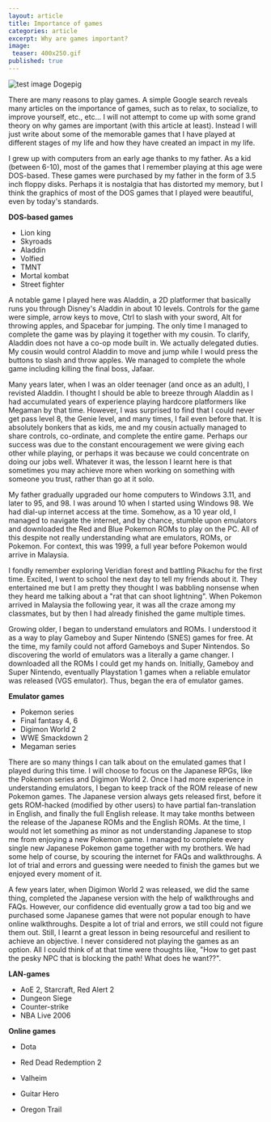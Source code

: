 ```yaml
---
layout: article
title: Importance of games
categories: article
excerpt: Why are games important?
image:
 teaser: 400x250.gif
published: true
---
```


![test image Dogepig]({{site.baseurl}}/images/dogepig-Bang-Profile_png.png)

There are many reasons to play games. A simple Google search reveals many articles on the importance of games, such as to relax, to socialize, to improve yourself, etc., etc... I will not attempt to come up with some grand theory on why games are important (with this article at least). Instead I will just write about some of the memorable games that I have played at different stages of my life and how they have created an impact in my life.

I grew up with computers from an early age thanks to my father. As a kid (between 6-10), most of the games that I remember playing at this age were DOS-based. These games were purchased by my father in the form of 3.5 inch floppy disks. Perhaps it is nostalgia that has distorted my memory, but I think the graphics of most of the DOS games that I played were beautiful, even by today's standards. 

**DOS-based games**
- Lion king
- Skyroads
- Aladdin
- Volfied
- TMNT
- Mortal kombat
- Street fighter

A notable game I played here was Aladdin, a 2D platformer that basically runs you through Disney's Aladdin in about 10 levels. Controls for the game were simple, arrow keys to move, Ctrl to slash with your sword, Alt for throwing apples, and Spacebar for jumping. The only time I managed to complete the game was by playing it together with my cousin. To clarify, Aladdin does not have a co-op mode built in. We actually delegated duties. My cousin would control Aladdin to move and jump while I would press the buttons to slash and throw apples. We managed to complete the whole game including killing the final boss, Jafaar.

Many years later, when I was an older teenager (and once as an adult), I revisted Aladdin. I thought I should be able to breeze through Aladdin as I had accumulated years of experience playing hardcore platformers like Megaman by that time. However, I was surprised to find that I could never get pass level 8, the Genie level, and many times, I fail even before that. It is absolutely bonkers that as kids, me and my cousin actually managed to share controls, co-ordinate, and complete the entire game. Perhaps our success was due to the constant encouragement we were giving each other while playing, or perhaps it was because we could concentrate on doing our jobs well. Whatever it was, the lesson I learnt here is that sometimes you may achieve more when working on something with someone you trust, rather than go at it solo. 

My father gradually upgraded our home computers to Windows 3.11, and later to 95, and 98. I was around 10 when I started using Windows 98. We had dial-up internet access at the time. Somehow, as a 10 year old, I managed to navigate the internet, and by chance, stumble upon emulators and downloaded the Red and Blue Pokemon ROMs to play on the PC. All of this despite not really understanding what are emulators, ROMs, or Pokemon. For context, this was 1999, a full year before Pokemon would arrive in Malaysia.

I fondly remember exploring Veridian forest and battling Pikachu for the first time. Excited, I went to school the next day to tell my friends about it. They entertained me but I am pretty they thought I was babbling nonsense when they heard me talking about a "rat that can shoot lightning". When Pokemon arrived in Malaysia the following year, it was all the craze among my classmates, but by then I had already finished the game multiple times. 

Growing older, I began to understand emulators and ROMs. I understood it as a way to play Gameboy and Super Nintendo (SNES) games for free. At the time, my family could not afford Gameboys and Super Nintendos. So discovering the world of emulators was a literally a game changer. I downloaded all the ROMs I could get my hands on. Initially, Gameboy and Super Nintendo, eventually Playstation 1 games when a reliable emulator was released (VGS emulator). Thus, began the era of emulator games.

**Emulator games**
- Pokemon series
- Final fantasy 4, 6
- Digimon World 2
- WWE Smackdown 2
- Megaman series

There are so many things I can talk about on the emulated games that I played during this time. I will choose to focus on the Japanese RPGs, like the Pokemon series and Digimon World 2. Once I had more experience in understanding emulators, I began to keep track of the ROM release of new Pokemon games. The Japanese version always gets released first, before it gets ROM-hacked (modified by other users) to have partial fan-translation in English, and finally the full English release. It may take months between the release of the Japanese ROMs and the English ROMs. At the time, I would not let something as minor as not understanding Japanese to stop me from enjoying a new Pokemon game. I managed to complete every single new Japanese Pokemon game together with my brothers. We had some help of course, by scouring the internet for FAQs and walkthroughs. A lot of trial and errors and guessing were needed to finish the games but we enjoyed every moment of it. 

A few years later, when Digimon World 2 was released, we did the same thing, completed the Japanese version with the help of walkthroughs and FAQs. However, our confidence did eventually grow a tad too big and we purchased some Japanese games that were not popular enough to have online walkthroughs. Despite a lot of trial and errors, we still could not figure them out. Still, I learnt a great lesson in being resourceful and resilient to achieve an objective. I never considered not playing the games as an option. All I could think of at that time were thoughts like, "How to get past the pesky NPC that is blocking the path! What does he want??".

**LAN-games**
- AoE 2, Starcraft, Red Alert 2
- Dungeon Siege
- Counter-strike
- NBA Live 2006

**Online games**
- Dota
- Red Dead Redemption 2
- Valheim

- Guitar Hero
- Oregon Trail

